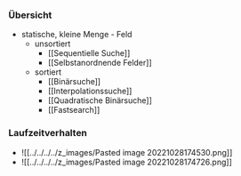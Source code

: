 ### Übersicht
+ statische, kleine Menge - Feld
	+ unsortiert
		+ [[Sequentielle Suche]]
		+ [[Selbstanordnende Felder]]
	+ sortiert
		+ [[Binärsuche]]
		+ [[Interpolationssuche]]
		+ [[Quadratische Binärsuche]]
		+ [[Fastsearch]]

### Laufzeitverhalten
+ ![[../../../../z_images/Pasted image 20221028174530.png]]
+ ![[../../../../z_images/Pasted image 20221028174726.png]]